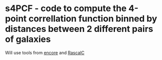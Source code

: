 # s4PCF - code to compute the 4-point correllation function binned by distances between 2 different pairs of galaxies
Will use tools from [encore](https://github.com/oliverphilcox/encore) and [RascalC](https://github.com/oliverphilcox/RascalC)
